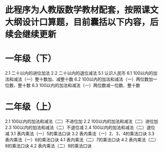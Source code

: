 # 此程序为人教版数学教材配套，按照课文大纲设计口算题，目前囊括以下内容，后续会继续更新 
# 一年级（下）
2.1 二十以内的进位加法
2.2 二十以内的退位减法
5.1 认识人民币
6.1 100以内的加法和减法（一）整十数加、减整十数
6.2 100以内的加法和减法（一）两位数加一位数、整十数
6.3 100以内的加法和减法（一）两位数减一位数、整十数

# 二年级（上）
2.1 100以内的加法和减法（二）不进位加
2.2 100以内的加法和减法（二）进位加
2.3 100以内的加法和减法（二）不退位减
2.4 100以内的加法和减法（二）退位减
3.1 表内乘法（一）5的乘法口诀
3.2 表内乘法（一）2、3、4的乘法口诀
3.3 表内乘法（一）6的乘法口诀
4.1 表内乘法（二）7的乘法口诀
4.2 表内乘法（二）8的乘法口诀
4.2 表内乘法（二）9的乘法口诀